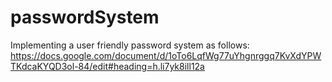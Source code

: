 # passwordSystem
Implementing a  user friendly password system as follows: https://docs.google.com/document/d/1oTo6LqfWg77uYhgnrggq7KvXdYPWTKdcaKYQD3ol-84/edit#heading=h.li7yk8ill12a
